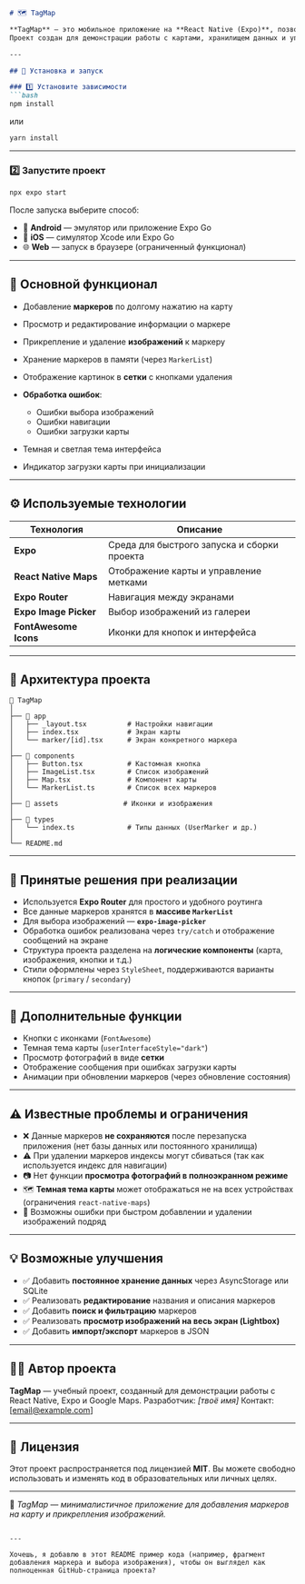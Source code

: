 ````markdown
# 🗺️ TagMap

**TagMap** — это мобильное приложение на **React Native (Expo)**, позволяющее пользователям добавлять метки (маркеры) на карту, прикреплять к ним фотографии и просматривать детальную информацию о каждом маркере.  
Проект создан для демонстрации работы с картами, хранилищем данных и управлением состоянием в React Native.

---

## 🚀 Установка и запуск

### 1️⃣ Установите зависимости
```bash
npm install
````

или

```bash
yarn install
```

---

### 2️⃣ Запустите проект

```bash
npx expo start
```

После запуска выберите способ:

* 📱 **Android** — эмулятор или приложение Expo Go
* 🍎 **iOS** — симулятор Xcode или Expo Go
* 🌐 **Web** — запуск в браузере (ограниченный функционал)

---

## 🧭 Основной функционал

* Добавление **маркеров** по долгому нажатию на карту
* Просмотр и редактирование информации о маркере
* Прикрепление и удаление **изображений** к маркеру
* Хранение маркеров в памяти (через `MarkerList`)
* Отображение картинок в **сетки** с кнопками удаления
* **Обработка ошибок**:

  * Ошибки выбора изображений
  * Ошибки навигации
  * Ошибки загрузки карты
* Темная и светлая тема интерфейса
* Индикатор загрузки карты при инициализации

---

## ⚙️ Используемые технологии

| Технология            | Описание                                    |
| --------------------- | ------------------------------------------- |
| **Expo**              | Среда для быстрого запуска и сборки проекта |
| **React Native Maps** | Отображение карты и управление метками      |
| **Expo Router**       | Навигация между экранами                    |
| **Expo Image Picker** | Выбор изображений из галереи                |
| **FontAwesome Icons** | Иконки для кнопок и интерфейса              |

---

## 🧩 Архитектура проекта

```
📁 TagMap
│
├── 📁 app
│   ├── _layout.tsx          # Настройки навигации
│   ├── index.tsx            # Экран карты
│   └── marker/[id].tsx      # Экран конкретного маркера
│
├── 📁 components
│   ├── Button.tsx           # Кастомная кнопка
│   ├── ImageList.tsx        # Список изображений
│   ├── Map.tsx              # Компонент карты
│   └── MarkerList.ts        # Список всех маркеров
│
├── 📁 assets                # Иконки и изображения
│
├── 📁 types
│   └── index.ts             # Типы данных (UserMarker и др.)
│
└── README.md
```

---

## 🧠 Принятые решения при реализации

* Используется **Expo Router** для простого и удобного роутинга
* Все данные маркеров хранятся в **массиве `MarkerList`**
* Для выбора изображений — **`expo-image-picker`**
* Обработка ошибок реализована через `try/catch` и отображение сообщений на экране
* Структура проекта разделена на **логические компоненты** (карта, изображения, кнопки и т.д.)
* Стили оформлены через `StyleSheet`, поддерживаются варианты кнопок (`primary` / `secondary`)

---

## 🌟 Дополнительные функции

* Кнопки с иконками (`FontAwesome`)
* Темная тема карты (`userInterfaceStyle="dark"`)
* Просмотр фотографий в виде **сетки**
* Отображение сообщения при ошибках загрузки карты
* Анимации при обновлении маркеров (через обновление состояния)

---

## ⚠️ Известные проблемы и ограничения

* ❌ Данные маркеров **не сохраняются** после перезапуска приложения (нет базы данных или постоянного хранилища)
* ⚠️ При удалении маркеров индексы могут сбиваться (так как используется индекс для навигации)
* 📷 Нет функции **просмотра фотографий в полноэкранном режиме**
* 🗺️ **Темная тема карты** может отображаться не на всех устройствах (ограничения `react-native-maps`)
* 🚧 Возможны ошибки при быстром добавлении и удалении изображений подряд

---

## 💡 Возможные улучшения

* ✅ Добавить **постоянное хранение данных** через AsyncStorage или SQLite
* ✅ Реализовать **редактирование** названия и описания маркеров
* ✅ Добавить **поиск и фильтрацию** маркеров
* ✅ Реализовать **просмотр изображений на весь экран (Lightbox)**
* ✅ Добавить **импорт/экспорт** маркеров в JSON

---

## 🧑‍💻 Автор проекта

**TagMap** — учебный проект, созданный для демонстрации работы с React Native, Expo и Google Maps.
Разработчик: *[твоё имя]*
Контакт: [[email@example.com](mailto:email@example.com)]

---

## 🧾 Лицензия

Этот проект распространяется под лицензией **MIT**.
Вы можете свободно использовать и изменять код в образовательных или личных целях.

---

📍 *TagMap — минималистичное приложение для добавления маркеров на карту и прикрепления изображений.*

```

---

Хочешь, я добавлю в этот README пример кода (например, фрагмент добавления маркера и выбора изображения), чтобы он выглядел как полноценная GitHub-страница проекта?
```
